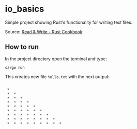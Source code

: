 # io_basics

Simple project showing Rust's functionality for writing text files.

Source: [Read & Write - Rust Cookbook](https://rust-lang-nursery.github.io/rust-cookbook/file/read-write.html)

## How to run

In the project directory open the terminal and type:

```Text
cargo run
```

This creates new file `hello.txt` with the next output:

```Text

 * 
 *  * 
 *  *  * 
 *  *  *  * 
 *  *  *  *  * 
 *  *  *  *  *  * 
 *  *  *  *  *  *  * 
 *  *  *  *  *  *  *  * 
 *  *  *  *  *  *  *  *  * 

```
